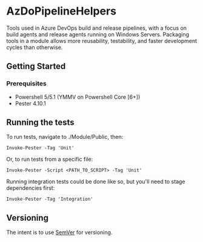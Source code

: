 # AzDoPipelineHelpers

Tools used in Azure DevOps build and release pipelines, with a focus on build agents and release agents running on Windows Servers. Packaging tools in a module allows more reusability, testability, and faster development cycles than otherwise.


## Getting Started

<!--
To browse the API you can use [this](./README.DOCS.md).

If only intending to use the module, use the command below to install from the Powershell Gallery. To contribute to this module, clone this repo.

```
Install-Module AzureDevOpsHelpers -Scope <CurrentUser | AllUsers>
```
-->

### Prerequisites

- Powershell 5/5.1 (YMMV on Powershell Core [6+])
- Pester 4.10.1 


## Running the tests

To run tests, navigate to ./Module/Public, then:

```
Invoke-Pester -Tag 'Unit'
```
Or, to run tests from a specific file:

```
Invoke-Pester -Script <PATH_TO_SCRIPT> -Tag 'Unit'
```

Running integration tests could be done like so, but you'll need to stage dependencies first:

```
Invoke-Pester -Tag 'Integration' 
```



## Versioning

The intent is to use [SemVer](http://semver.org/) for versioning. 



